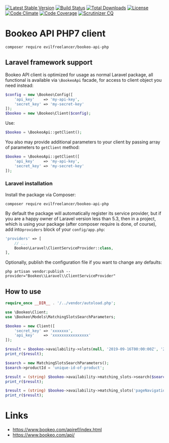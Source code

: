 [![Latest Stable Version](https://poser.pugx.org/evilfreelancer/bookeo-api-php/v/stable)](https://packagist.org/packages/evilfreelancer/bookeo-api-php)
[![Build Status](https://travis-ci.org/EvilFreelancer/bookeo-api-php.svg?branch=master)](https://travis-ci.org/EvilFreelancer/bookeo-api-php)
[![Total Downloads](https://poser.pugx.org/evilfreelancer/bookeo-api-php/downloads)](https://packagist.org/packages/evilfreelancer/bookeo-api-php)
[![License](https://poser.pugx.org/evilfreelancer/bookeo-api-php/license)](https://packagist.org/packages/evilfreelancer/bookeo-api-php)
[![Code Climate](https://codeclimate.com/github/EvilFreelancer/bookeo-api-php/badges/gpa.svg)](https://codeclimate.com/github/EvilFreelancer/bookeo-api-php)
[![Code Coverage](https://scrutinizer-ci.com/g/EvilFreelancer/bookeo-api-php/badges/coverage.png?b=master)](https://scrutinizer-ci.com/g/EvilFreelancer/bookeo-api-php/?branch=master)
[![Scrutinizer CQ](https://scrutinizer-ci.com/g/evilfreelancer/bookeo-api-php/badges/quality-score.png?b=master)](https://scrutinizer-ci.com/g/evilfreelancer/bookeo-api-php/)

# Bookeo API PHP7 client

    composer require evilfreelancer/bookeo-api-php

## Laravel framework support

Bookeo API client is optimized for usage as normal Laravel package, all functional is available via `\BookeoApi` facade,
for access to client object you need instead:

```php
$config = new \Bookeo\Config([
    'api_key'    => 'my-api-key',
    'secret_key' => 'my-secret-key'
]);
$bookeo = new \Bookeo\Client($config);
```

Use:

```php
$bookeo = \BookeoApi::getClient();
```

You also may provide additional parameters to your client by passing array of parameters to `getClient` method:

```php
$bookeo = \BookeoApi::getClient([
    'api_key'    => 'my-api-key',
    'secret_key' => 'my-secret-key'
]);
```

### Laravel installation

Install the package via Composer:

    composer require evilfreelancer/bookeo-api-php

By default the package will automatically register its service provider, but
if you are a happy owner of Laravel version less than 5.3, then in a project, which is using your package
(after composer require is done, of course), add into`providers` block of your `config/app.php`:

```php
'providers' => [
    // ...
    Bookeo\Laravel\ClientServiceProvider::class,
],
```

Optionally, publish the configuration file if you want to change any defaults:

    php artisan vendor:publish --provider="Bookeo\\Laravel\\ClientServiceProvider"


## How to use

```php
require_once __DIR__ . '/../vendor/autoload.php';

use \Bookeo\Client;
use \Bookeo\Models\MatchingSlotsSearchParameters;

$bookeo = new Client([
    'secret_key' => 'xxxxxxx',
    'api_key'    => 'xxxxxxxxxxxxxxxx'
]);

$result = $bookeo->availability->slots(null, '2019-09-16T00:00:00Z', '2019-09-18T23:59:59Z')->exec();
print_r($result);

$search = new MatchingSlotsSearchParameters();
$search->productId = 'unique-id-of-product';

$result = (string) $bookeo->availability->matching_slots->search($search)->exec();
print_r($result);

$result = (string) $bookeo->availability->matching_slots('pageNavigationToken', 1)->exec();
print_r($result);
````

# Links

* https://www.bookeo.com/apiref/index.html
* https://www.bookeo.com/api/

